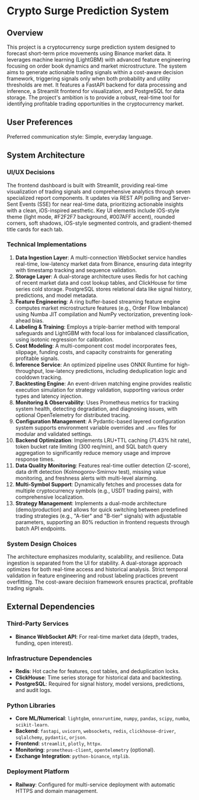 # Crypto Surge Prediction System

## Overview
This project is a cryptocurrency surge prediction system designed to forecast short-term price movements using Binance market data. It leverages machine learning (LightGBM) with advanced feature engineering focusing on order book dynamics and market microstructure. The system aims to generate actionable trading signals within a cost-aware decision framework, triggering signals only when both probability and utility thresholds are met. It features a FastAPI backend for data processing and inference, a Streamlit frontend for visualization, and PostgreSQL for data storage. The project's ambition is to provide a robust, real-time tool for identifying profitable trading opportunities in the cryptocurrency market.

## User Preferences
Preferred communication style: Simple, everyday language.

## System Architecture

### UI/UX Decisions
The frontend dashboard is built with Streamlit, providing real-time visualization of trading signals and comprehensive analytics through seven specialized report components. It updates via REST API polling and Server-Sent Events (SSE) for near real-time data, prioritizing actionable insights with a clean, iOS-inspired aesthetic. Key UI elements include iOS-style theme (light mode, #F2F2F7 background, #007AFF accent), rounded corners, soft shadows, iOS-style segmented controls, and gradient-themed title cards for each tab.

### Technical Implementations
1.  **Data Ingestion Layer**: A multi-connection WebSocket service handles real-time, low-latency market data from Binance, ensuring data integrity with timestamp tracking and sequence validation.
2.  **Storage Layer**: A dual-storage architecture uses Redis for hot caching of recent market data and cost lookup tables, and ClickHouse for time series cold storage. PostgreSQL stores relational data like signal history, predictions, and model metadata.
3.  **Feature Engineering**: A ring buffer-based streaming feature engine computes market microstructure features (e.g., Order Flow Imbalance) using Numba JIT compilation and NumPy vectorization, preventing look-ahead bias.
4.  **Labeling & Training**: Employs a triple-barrier method with temporal safeguards and LightGBM with focal loss for imbalanced classification, using isotonic regression for calibration.
5.  **Cost Modeling**: A multi-component cost model incorporates fees, slippage, funding costs, and capacity constraints for generating profitable signals.
6.  **Inference Service**: An optimized pipeline uses ONNX Runtime for high-throughput, low-latency predictions, including deduplication logic and cooldown tracking.
7.  **Backtesting Engine**: An event-driven matching engine provides realistic execution simulation for strategy validation, supporting various order types and latency injection.
8.  **Monitoring & Observability**: Uses Prometheus metrics for tracking system health, detecting degradation, and diagnosing issues, with optional OpenTelemetry for distributed tracing.
9.  **Configuration Management**: A Pydantic-based layered configuration system supports environment variable overrides and `.env` files for modular and validated settings.
10. **Backend Optimization**: Implements LRU+TTL caching (71.43% hit rate), token bucket rate limiting (300 req/min), and SQL batch query aggregation to significantly reduce memory usage and improve response times.
11. **Data Quality Monitoring**: Features real-time outlier detection (Z-score), data drift detection (Kolmogorov-Smirnov test), missing value monitoring, and freshness alerts with multi-level alarming.
12. **Multi-Symbol Support**: Dynamically fetches and processes data for multiple cryptocurrency symbols (e.g., USDT trading pairs), with comprehensive localization.
13. **Strategy Management**: Implements a dual-mode architecture (demo/production) and allows for quick switching between predefined trading strategies (e.g., "A-tier" and "B-tier" signals) with adjustable parameters, supporting an 80% reduction in frontend requests through batch API endpoints.

### System Design Choices
The architecture emphasizes modularity, scalability, and resilience. Data ingestion is separated from the UI for stability. A dual-storage approach optimizes for both real-time access and historical analysis. Strict temporal validation in feature engineering and robust labeling practices prevent overfitting. The cost-aware decision framework ensures practical, profitable trading signals.

## External Dependencies

### Third-Party Services
*   **Binance WebSocket API**: For real-time market data (depth, trades, funding, open interest).

### Infrastructure Dependencies
*   **Redis**: Hot cache for features, cost tables, and deduplication locks.
*   **ClickHouse**: Time series storage for historical data and backtesting.
*   **PostgreSQL**: Required for signal history, model versions, predictions, and audit logs.

### Python Libraries
*   **Core ML/Numerical**: `lightgbm`, `onnxruntime`, `numpy`, `pandas`, `scipy`, `numba`, `scikit-learn`.
*   **Backend**: `fastapi`, `uvicorn`, `websockets`, `redis`, `clickhouse-driver`, `sqlalchemy`, `pydantic`, `orjson`.
*   **Frontend**: `streamlit`, `plotly`, `httpx`.
*   **Monitoring**: `prometheus-client`, `opentelemetry` (optional).
*   **Exchange Integration**: `python-binance`, `ntplib`.

### Deployment Platform
*   **Railway**: Configured for multi-service deployment with automatic HTTPS and domain management.